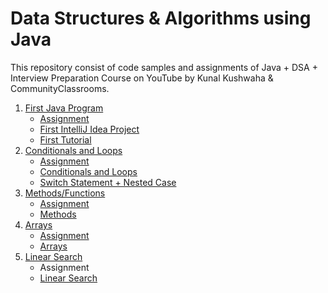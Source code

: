 # Data Structures & Algorithms using Java

This repository consist of code samples and assignments of Java + DSA + Interview Preparation Course on YouTube by Kunal Kushwaha & CommunityClassrooms.

1. [First Java Program](01-first-java-program)
   - [Assignment](01-first-java-program/assignment)
   - [First IntelliJ Idea Project](01-first-java-program/first-idea-project)
   - [First Tutorial](01-first-java-program/first-tutorial)
2. [Conditionals and Loops](02-conditions-loops)   
   - [Assignment](02-conditions-loops/Assignment)
   - [Conditionals and Loops](02-conditions-loops/code)
   - [Switch Statement + Nested Case](02-conditions-loops/switch)
3. [Methods/Functions](03-methods)
   -  [Assignment](03-methods/Assignment)
   -  [Methods](03-methods/code)
4. [Arrays](04-arrays)
   -  [Assignment](04-arrays/Assignment)
   -  [Arrays](04-arrays/code)
5. [Linear Search](05-linear-search)
   -  Assignment
   -  [Linear Search](05-linear-search/code)
